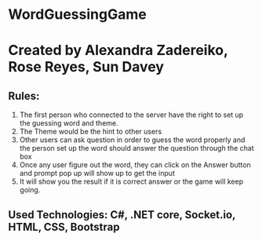 # WordGuessingGame

# Created by Alexandra Zadereiko, Rose Reyes, Sun Davey

## Rules: 
1. The first person who connected to the server have the right to set up the guessing word and theme.  
2. The Theme would be the hint to other users  
3. Other users can ask question in order to guess the word properly and the person set up the word should answer the question through the chat box  
4. Once any user figure out the word, they can click on the Answer button and prompt pop up will show up to get the input  
5. It will show you the result if it is correct answer or the game will keep going. 

## Used Technologies: C#, .NET core, Socket.io, HTML, CSS, Bootstrap
